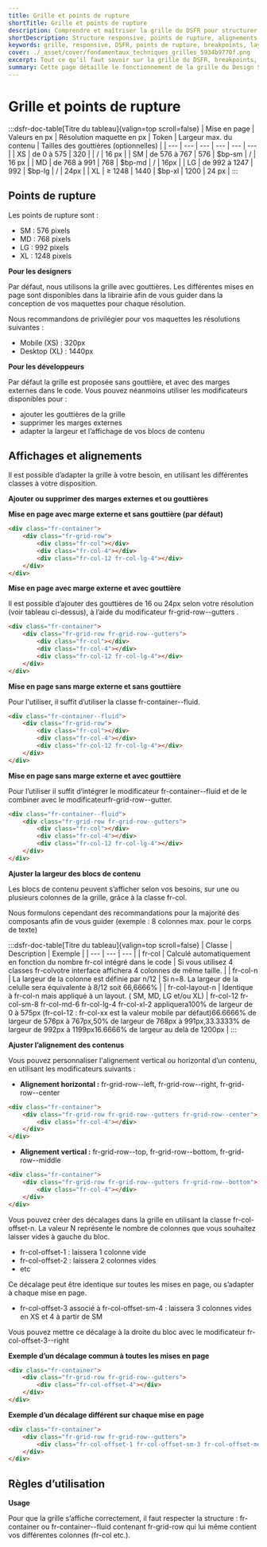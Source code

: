 ```yaml
---
title: Grille et points de rupture
shortTitle: Grille et points de rupture
description: Comprendre et maîtriser la grille du DSFR pour structurer les interfaces web de l’État selon les résolutions cibles, avec ou sans gouttières, en respectant les points de rupture et les bonnes pratiques d’alignement et de mise en page.
shortDescription: Structure responsive, points de rupture, alignements et classes CSS du DSFR.
keywords: grille, responsive, DSFR, points de rupture, breakpoints, layout, gouttières, fr-container, fr-grid-row, fr-col, fr-col-offset, alignements, design système
cover: ./_asset/cover/fondamentaux_techniques_grilles_5934b9770f.png
excerpt: Tout ce qu’il faut savoir sur la grille du DSFR, breakpoints, colonnes, gouttières, marges, alignements… pour une mise en page homogène et responsive à travers tous les services numériques de l’État.
summary: Cette page détaille le fonctionnement de la grille du Design Système de l’État (DSFR), ses points de rupture, les valeurs à utiliser pour le design et le développement, et les classes CSS associées. Elle précise comment structurer les interfaces selon les tailles d’écran, ajuster les alignements, ajouter des gouttières ou des marges, et utiliser des décalages. Ces règles garantissent des interfaces cohérentes, accessibles et adaptables sur tous les supports.
---
```


# **Grille et points de rupture**

:::dsfr-doc-table[Titre du tableau]{valign=top scroll=false}
| Mise en page | Valeurs en px | Résolution maquette en px | Token | Largeur max. du contenu | Tailles des gouttières (optionnelles) |
| --- | --- | --- | --- | --- | --- |
| XS | de 0 à 575 | 320 |  | / | 16 px |
| SM | de 576 à 767 | 576 | $bp-sm | / | 16 px |
| MD | de 768 à 991 | 768 | $bp-md | / | 16px |
| LG | de 992 à 1247 | 992 | $bp-lg | / | 24px |
| XL | ≥ 1248 | 1440 | $bp-xl | 1200 | 24 px |
:::

## **Points de rupture**

Les points de rupture sont :

- SM : 576 pixels
- MD : 768 pixels
- LG : 992 pixels
- XL : 1248 pixels

**Pour les designers**

Par défaut, nous utilisons la grille avec gouttières. Les différentes mises en page sont disponibles dans la librairie afin de vous guider dans la conception de vos maquettes pour chaque résolution.

Nous recommandons de privilégier pour vos maquettes les résolutions suivantes :

- Mobile (XS) : 320px
- Desktop (XL) : 1440px

**Pour les développeurs**

Par défaut la grille est proposée sans gouttière, et avec des marges externes dans le code. Vous pouvez néanmoins utiliser les modificateurs disponibles pour :

- ajouter les gouttières de la grille
- supprimer les marges externes
- adapter la largeur et l’affichage de vos blocs de contenu

## **Affichages et alignements**

Il est possible d’adapter la grille à votre besoin, en utilisant les différentes classes à votre disposition.

**Ajouter ou supprimer des marges externes et ou gouttières**

**Mise en page avec marge externe et sans gouttière (par défaut)**

```HTML
<div class="fr-container">
    <div class="fr-grid-row">
        <div class="fr-col"></div>
        <div class="fr-col-4"></div>
        <div class="fr-col-12 fr-col-lg-4"></div>
    </div>
</div>
```

**Mise en page avec marge externe et avec gouttière**

Il est possible d’ajouter des gouttières de 16 ou 24px selon votre résolution (voir tableau ci-dessus), à l’aide du modificateur fr-grid-row--gutters .

```HTML
<div class="fr-container">
    <div class="fr-grid-row fr-grid-row--gutters">
        <div class="fr-col"></div>
        <div class="fr-col-4"></div>
        <div class="fr-col-12 fr-col-lg-4"></div>
    </div>
</div>
```

**Mise en page sans marge externe et sans gouttière**

Pour l'utiliser, il suffit d’utiliser la classe fr-container--fluid.

```HTML
<div class="fr-container--fluid">
    <div class="fr-grid-row">
        <div class="fr-col"></div>
        <div class="fr-col-4"></div>
        <div class="fr-col-12 fr-col-lg-4"></div>
    </div>
</div>
```

**Mise en page sans marge externe et avec gouttière**

Pour l’utiliser il suffit d’intégrer le modificateur fr-container--fluid et de le combiner avec le modificateurfr-grid-row--gutter.

```HTML
<div class="fr-container--fluid">
    <div class="fr-grid-row fr-grid-row--gutters">
        <div class="fr-col"></div>
        <div class="fr-col-4"></div>
        <div class="fr-col-12 fr-col-lg-4"></div>
    </div>
</div>
```

**Ajuster la largeur des blocs de contenu**

Les blocs de contenu peuvent s’afficher selon vos besoins, sur une ou plusieurs colonnes de la grille, grâce à la classe fr-col.

Nous formulons cependant des recommandations pour la majorité des composants afin de vous guider (exemple : 8 colonnes max. pour le corps de texte)

:::dsfr-doc-table[Titre du tableau]{valign=top scroll=false}
| Classe | Description | Exemple |
| --- | --- | --- |
| fr-col | Calculé automatiquement en fonction du nombre fr-col intégré dans le code | Si vous utilisez 4 classes fr-colvotre interface affichera 4 colonnes de même taille. |
| fr-col-n | La largeur de la colonne est définie par n/12 | Si n=8. La largeur de la celulle sera équivalente à 8/12 soit 66,6666% |
| fr-col-layout-n | Identique à fr-col-n mais appliqué à un layout. ( SM, MD, LG et/ou XL) | fr-col-12 fr-col-sm-8 fr-col-md-6 fr-col-lg-4 fr-col-xl-2 appliquera100% de largeur de 0 à 575px (fr-col-12 : fr-col-xx est la valeur mobile par défaut)66.6666% de largeur de 576px à 767px,50% de largeur de 768px à 991px,33.3333% de largeur de 992px à 1199px16.6666% de largeur au delà de 1200px |
:::

**Ajuster l’alignement des contenus**

Vous pouvez personnaliser l'alignement vertical ou horizontal d’un contenu, en utilisant les modificateurs suivants :

- **Alignement horizontal :** fr-grid-row--left, fr-grid-row--right, fr-grid-row--center

```HTML
<div class="fr-container">
    <div class="fr-grid-row fr-grid-row--gutters fr-grid-row--center">
        <div class="fr-col-4"></div>
    </div>
</div>
```

- **Alignement vertical :** fr-grid-row--top, fr-grid-row--bottom, fr-grid-row--middle

```HTML
<div class="fr-container">
    <div class="fr-grid-row fr-grid-row--gutters fr-grid-row--bottom">
        <div class="fr-col-4"></div>
    </div>
</div>
```


Vous pouvez créer des décalages dans la grille en utilisant la classe fr-col-offset-n. La valeur N représente le nombre de colonnes que vous souhaitez laisser vides à gauche du bloc.

- fr-col-offset-1 : laissera 1 colonne vide
- fr-col-offset-2 : laissera 2 colonnes vides
- etc

Ce décalage peut être identique sur toutes les mises en page, ou s’adapter à chaque mise en page.

- fr-col-offset-3 associé à fr-col-offset-sm-4 : laissera 3 colonnes vides en XS et 4 à partir de SM

Vous pouvez mettre ce décalage à la droite du bloc avec le modificateur fr-col-offset-3--right

**Exemple d’un décalage commun à toutes les mises en page**

```HTML
<div class="fr-container">
    <div class="fr-grid-row fr-grid-row--gutters">
        <div class="fr-col-offset-4"></div>
    </div>
</div>
```


**Exemple d’un décalage différent sur chaque mise en page**

```HTML
<div class="fr-container">
    <div class="fr-grid-row fr-grid-row--gutters">
        <div class="fr-col-offset-1 fr-col-offset-sm-3 fr-col-offset-md-6"></div>
    </div>
</div>
```


## **Règles d’utilisation**

**Usage**

Pour que la grille s’affiche correctement, il faut respecter la structure : fr-container ou fr-container--fluid contenant fr-grid-row qui lui même contient vos différentes colonnes (fr-col etc.).
